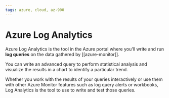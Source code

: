 ```yaml
---
tags: azure, cloud, az-900
---
```


# Azure Log Analytics

Azure Log Analytics is the tool in the Azure portal where you'll write and run **log queries** on the data gathered by [[azure-monitor]].

You can write an advanced query to perform statistical analysis and visualize the results in a chart to identify a particular trend.

Whether you work with the results of your queries interactively or use them with other Azure Monitor features such as log query alerts or workbooks, Log Analytics is the tool to use to write and test those queries.

